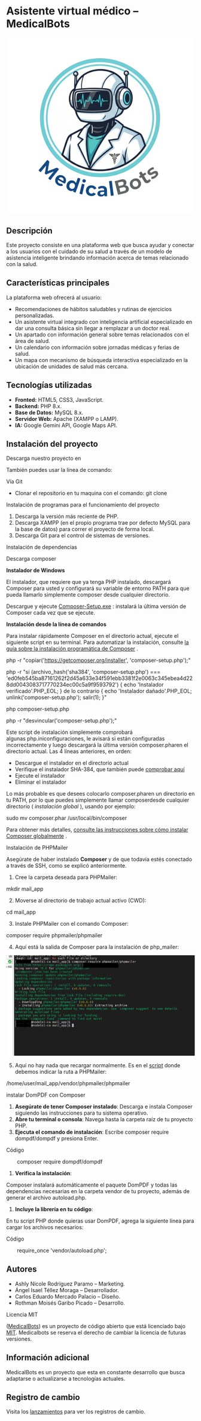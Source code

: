 ﻿# Asistente virtual médico – MedicalBots

![](images/MedicalBots.png)

## Descripción
Este proyecto consiste en una plataforma web que busca ayudar y conectar a los usuarios con el cuidado de su salud a través de un modelo de asistencia inteligente brindando información acerca de temas relacionado con la salud.
## Características principales
La plataforma web ofrecerá al usuario:

- Recomendaciones de hábitos saludables y rutinas de ejercicios personalizadas.
- Un asistente virtual integrado con inteligencia artificial especializado en dar una consulta básica sin llegar a remplazar a un doctor real.
- Un apartado con información general sobre temas relacionados con el área de salud.
- Un calendario con información sobre jornadas médicas y ferias de salud.
- Un mapa con mecanismo de búsqueda interactiva especializado en la ubicación de unidades de salud más cercana.
## Tecnologías utilizadas
- **Fronted:** HTML5, CSS3, JavaScript.
- **Backend:** PHP 8.x.
- **Base de Datos:** MySQL 8.x.
- **Servidor Web:** Apache (XAMPP o LAMP).
- **IA:** Google Gemini API, Google Maps API.
## Instalación del proyecto
Descarga nuestro proyecto en

También puedes usar la línea de comando:

Vía Git

- Clonar el repositorio en tu maquina con el comando: git clone 

Instalación de programas para el funcionamiento del proyecto

1. Descarga la versión más reciente de PHP.
1. Descarga XAMPP (en el propio programa trae por defecto MySQL para la base de datos) para correr el proyecto de forma local.
1. Descarga Git para el control de sistemas de versiones. 

Instalación de dependencias

Descarga composer

**Instalador de Windows**

El instalador, que requiere que ya tenga PHP instalado, descargará Composer para usted y configurará su variable de entorno PATH para que pueda llamarlo simplemente composer desde cualquier directorio.

Descargue y ejecute [Composer-Setup.exe](https://getcomposer.org/Composer-Setup.exe "Haga clic aquí para descargar el instalador de Composer-Setup para Windows") : instalará la última versión de Composer cada vez que se ejecute.

**Instalación desde la línea de comandos**

Para instalar rápidamente Composer en el directorio actual, ejecute el siguiente script en su terminal. Para automatizar la instalación, consulte [la guía sobre la instalación programática de Composer](https://getcomposer.org/doc/faqs/how-to-install-composer-programmatically.md "Consulte las instrucciones sobre cómo instalar Composer mediante programación.") .

php -r "copiar('https://getcomposer.org/installer', 'composer-setup.php');"

php -r "si (archivo\_hash('sha384', 'composer-setup.php') === 'ed0feb545ba87161262f2d45a633e34f591ebb3381f2e0063c345ebea4d228dd0043083717770234ec00c5a9f9593792') { echo 'Instalador verificado'.PHP\_EOL; } de lo contrario { echo 'Instalador dañado'.PHP\_EOL; unlink('composer-setup.php'); salir(1); }"

php composer-setup.php

php -r "desvincular('composer-setup.php');"

Este script de instalación simplemente comprobará algunas php.iniconfiguraciones, le avisará si están configuradas incorrectamente y luego descargará la última versión composer.pharen el directorio actual. Las 4 líneas anteriores, en orden:

- Descargue el instalador en el directorio actual
- Verifique el instalador SHA-384, que también puede [comprobar aquí](https://composer.github.io/pubkeys.html "Obtenga la clave SHA-384 en GitHub (enlace externo)")
- Ejecute el instalador
- Eliminar el instalador

Lo más probable es que desees colocarlo composer.pharen un directorio en tu PATH, por lo que puedes simplemente llamar composerdesde cualquier directorio ( *instalación global* ), usando por ejemplo:

sudo mv composer.phar /usr/local/bin/composer

Para obtener más detalles, [consulte las instrucciones sobre cómo instalar Composer globalmente](https://getcomposer.org/doc/00-intro.md#globally) .

Instalación de PHPMailer

Asegúrate de haber instalado **Composer** y de que todavía estés conectado a través de SSH, como se explicó anteriormente.

1. Cree la carpeta deseada para PHPMailer:

mkdir mail\_app

2. Moverse al directorio de trabajo actual activo (CWD):

cd mail\_app

3. Instale PHPMailer con el comando Composer:

composer require phpmailer/phpmailer

4. Aquí está la salida de Composer para la instalación de php\_mailer:

![](images/Aspose.Words.207067e8-7dbe-4d25-856e-b5b4ef147c95.002.png)

5. Aquí no hay nada que recargar normalmente. Es en el [script](https://kb.n0c.com/en/glossaire/script/) donde debemos indicar la ruta a PHPMailer:

/home/user/mail\_app/vendor/phpmailer/phpmailer

instalar DomPDF con Composer

1. **Asegúrate de tener Composer instalado**: Descarga e instala Composer siguiendo las instrucciones para tu sistema operativo. 
1. **Abre tu terminal o consola**: Navega hasta la carpeta raíz de tu proyecto PHP. 
1. **Ejecuta el comando de instalación**: Escribe composer require dompdf/dompdf y presiona Enter. 

Código

`    `composer require dompdf/dompdf

1. **Verifica la instalación**: 

Composer instalará automáticamente el paquete DomPDF y todas las dependencias necesarias en la carpeta vendor de tu proyecto, además de generar el archivo autoload.php. 

1. **Incluye la librería en tu código**: 

En tu script PHP donde quieras usar DomPDF, agrega la siguiente línea para cargar los archivos necesarios:

Código

`    `require\_once 'vendor/autoload.php';
## Autores
- Ashly Nicole Rodríguez Paramo – Marketing.
- Ángel Isael Téllez Moraga – Desarrollador. 
- Carlos Eduardo Mercado Palacio – Diseño.
- Rothman Moisés Garibo Picado – Desarrollo.

Licencia MIT

([MedicalBots](https://github.com/medicalbots/medicalbots.git)) es un proyecto de código abierto que está licenciado bajo [MIT](http://opensource.org/licenses/MIT). Medicalbots se reserva el derecho de cambiar la licencia de futuras versiones.
## Información adicional
MedicalBots es un proyecto que esta en constante desarrollo que busca adaptarse o actualizarse a tecnologías actuales.
## Registro de cambio
Visita los [lanzamientos](https://github.com/medicalbots/medicalbots.git) para ver los registros de cambio.



